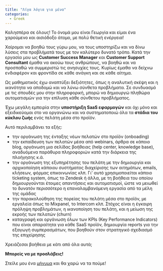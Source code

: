 ```yaml
---
title: "Λίγα λόγια για μένα"
categories:
  - Greek
---
```



Καλησπέρα σε όλους! 
Το όνομά μου είναι Γεωργία και είμαι ένα χαρούμενο και αισιόδοξο άτομο, με πολύ θετική ενέργεια! 

Χαίρομαι να βοηθώ τους γύρω μου, να τους υποστηρίζω και να δίνω λύσεις στα προβλήματά τους με τον καλύτερο δυνατό τρόπο. Κατά την εργασία μου ως **Customer Success Manager** και **Customer Support Consultant** έμαθα να ακούω τους ανθρώπους, να βοηθώ και να προσπαθώ να συμμεριστώ τις ανησυχίες τους. Κυρίως έμαθα να δείχνω ενδιαφέρον και φροντίδα σε κάθε ανάγκη και σε κάθε αίτημα. 

Ως μαθηματικός έχω αναπτύξει δεξιότητες, όπως η αναλυτική σκέψη και η ικανότητα να αποδομώ και να λύνω σύνθετα προβλήματα. Σε συνδυασμό με τις σπουδές μου στην πληροφορική, μπορώ να δημιουργώ πληθώρα αυτοματισμών για την επίλυση κάθε σύνθετου προβλήματος. 


Έχω μεγάλη εμπειρία στην **υποστήριξη SaaS εφαρμογών** και όχι μόνο και εξειδικεύομαι στο να οργανώνω και να συστηματοποιώ όλα τα **στάδια του κύκλου ζωής** ενός πελάτη μέσα στο προϊόν. 

Αυτό περιλαμβάνει τα εξής: 

- την οργάνωση της ένταξης νέων πελατών στο προϊόν (onboading)
- την εκπαίδευση των πελατών μέσα από webinars, άρθρα σε κάποιο blog, οργάνωση μια σελίδας βοήθειας (help center, knowledge base), αναδυόμενα παράθυρα πληροφοριών κατά την διάρκεια της πλοήγησης κ.ά.
- την οργάνωση της εξυπηρέτησης του πελάτη με την δημιουργία και αρχικοποίηση κάποιου συστήματος διαχείρισης των αιτημάτων, emails, κλήσεων, φόρμας επικοινωνίας κλπ. Γι' αυτό χρησιμοποιείται κάποιο ticketing system, όπως το Zendesk ή άλλα, με τη βοήθεια του οποίου δημιουργούνται έτοιμες απαντήσεις και αυτοματισμοί, ώστε να μειωθεί το δυνατόν περισσότερο η επαναλαμβανόμενη εργασία από τα μέλη της ομάδας
- την παρακολούθηση της πορείας του πελάτη μέσα στο προϊόν, με εργαλεία όπως το Mixpanel, το Intercom κλπ. Στόχος είναι η έγκαιρη πρόληψη προβλημάτων, η ικανοποίηση του πελάτη, και η μείωση της εκροής των πελατών (churn)
- καταγραφή και οργάνωση όλων των KPIs (Key Performance Indicators) που είναι απαραίτητα για κάθε SaaS προϊόν, δημιουργία reports για την εξαγωγή συμπερασμάτων, που βοηθούν στον στρατηγικό σχεδιασμό της επιχείρησης

Χρειάζεσαι βοήθεια με κάτι από όλα αυτά;  

**Μπορείς να με προσλάβεις!**

Στείλε μου ένα [μήνυμα](mailto:georgia.tsiamanta@gmail.com) και θα χαρώ να τα πούμε!